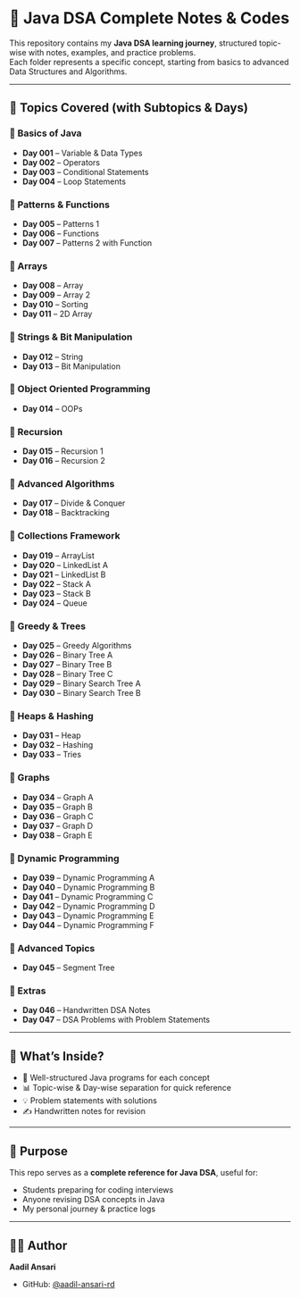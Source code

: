 # 📘 Java DSA Complete Notes & Codes  

This repository contains my **Java DSA learning journey**, structured topic-wise with notes, examples, and practice problems.  
Each folder represents a specific concept, starting from basics to advanced Data Structures and Algorithms.  

---

## 📂 Topics Covered (with Subtopics & Days)  

### 🔹 Basics of Java  
- **Day 001** – Variable & Data Types  
- **Day 002** – Operators  
- **Day 003** – Conditional Statements  
- **Day 004** – Loop Statements  

### 🔹 Patterns & Functions  
- **Day 005** – Patterns 1  
- **Day 006** – Functions  
- **Day 007** – Patterns 2 with Function  

### 🔹 Arrays  
- **Day 008** – Array  
- **Day 009** – Array 2  
- **Day 010** – Sorting  
- **Day 011** – 2D Array  

### 🔹 Strings & Bit Manipulation  
- **Day 012** – String  
- **Day 013** – Bit Manipulation  

### 🔹 Object Oriented Programming  
- **Day 014** – OOPs  

### 🔹 Recursion  
- **Day 015** – Recursion 1  
- **Day 016** – Recursion 2  

### 🔹 Advanced Algorithms  
- **Day 017** – Divide & Conquer  
- **Day 018** – Backtracking  

### 🔹 Collections Framework  
- **Day 019** – ArrayList  
- **Day 020** – LinkedList A  
- **Day 021** – LinkedList B  
- **Day 022** – Stack A  
- **Day 023** – Stack B  
- **Day 024** – Queue  

### 🔹 Greedy & Trees  
- **Day 025** – Greedy Algorithms  
- **Day 026** – Binary Tree A  
- **Day 027** – Binary Tree B  
- **Day 028** – Binary Tree C  
- **Day 029** – Binary Search Tree A  
- **Day 030** – Binary Search Tree B  

### 🔹 Heaps & Hashing  
- **Day 031** – Heap  
- **Day 032** – Hashing  
- **Day 033** – Tries  

### 🔹 Graphs  
- **Day 034** – Graph A  
- **Day 035** – Graph B  
- **Day 036** – Graph C  
- **Day 037** – Graph D  
- **Day 038** – Graph E  

### 🔹 Dynamic Programming  
- **Day 039** – Dynamic Programming A  
- **Day 040** – Dynamic Programming B  
- **Day 041** – Dynamic Programming C  
- **Day 042** – Dynamic Programming D  
- **Day 043** – Dynamic Programming E  
- **Day 044** – Dynamic Programming F  

### 🔹 Advanced Topics  
- **Day 045** – Segment Tree  

### 🔹 Extras  
- **Day 046** – Handwritten DSA Notes  
- **Day 047** – DSA Problems with Problem Statements  

---

## 📑 What’s Inside?  
- 📝 Well-structured Java programs for each concept  
- 📊 Topic-wise & Day-wise separation for quick reference  
- 💡 Problem statements with solutions  
- ✍️ Handwritten notes for revision  

---

## 🎯 Purpose  
This repo serves as a **complete reference for Java DSA**, useful for:  
- Students preparing for coding interviews  
- Anyone revising DSA concepts in Java  
- My personal journey & practice logs  

---

## 👨‍💻 Author  
**Aadil Ansari**  
- GitHub: [@aadil-ansari-rd](https://github.com/aadil-ansari-rd)  
